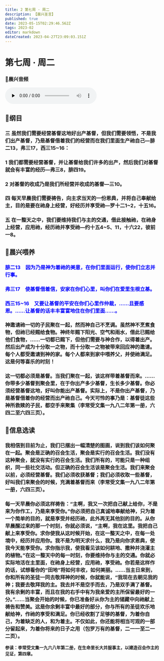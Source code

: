 ```yaml
---
title: 2 第七周 · 周二
description: 【晨兴圣言】
published: true
date: 2023-05-15T02:29:46.562Z
tags: 2023-02
editor: markdown
dateCreated: 2023-04-27T23:09:03.151Z
---
```


# 第七周 · 周二
### 🎵晨兴音频
<audio id="audio" controls="" preload="none">
      <source id="mp3" src="/2023-02/week7/week7day2.mp3">
</audio>

<!-- Google tag (gtag.js) -->
<script async src="https://www.googletagmanager.com/gtag/js?id=G-1P8709Z16T"></script>
<script>
  window.dataLayer = window.dataLayer || [];
  function gtag(){dataLayer.push(arguments);}
  gtag('js', new Date());

  gtag('config', 'G-1P8709Z16T');
</script>
## 📙纲目

### 三	虽然我们需要经营基督这地好出产基督，但我们需要领悟，不是我们出产基督，乃是基督借着我们的经营而在我们里面生产祂自己—腓二13，弗三17，西三15~16：

### 1	我们都需要经营基督，并让基督给我们许多的出产，然后我们对基督就会有丰富的经历—弗三8，腓四19。

### 2	对基督的收成乃是我们所经营并收成的基督—三10。

### 四	每天早晨我们需要祷告，向主求当天的一份恩典，并将自己奉献给主，目的是要在祂身上经营，好经历并享受祂—罗十二1~2，十五16。

### 五	在一整天之中，我们要维持我们与主的交通，借此接触祂，在祂身上经营，应用祂，经历祂并享受祂—约十五4~5、11，十六22，彼前一8。

## 📙晨兴喂养

### <font color=blue>**腓二13&emsp;因为乃是神为着祂的美意，在你们里面运行，使你们立志并行事。**</font>

### <font color=blue>**弗三17&emsp;使基督借着信，安家在你们心里，叫你们在爱里生根立基。**</font>

### <font color=blue>**西三15~16&emsp;又要让基督的平安在你们心里作仲裁，……且要感恩。……让基督的话丰丰富富地住在你们里面……。**</font>

### 神邀请祂一切的子民聚在一起，然而神自己不烹调。虽然神不烹煮食物，但祂已经赐给食物。神终年赐下阳光、空气和雨水，借此已赐给他们食物，……一切都已赐下，但他们需要与神合作，以得着出产。然后出产成为十分取一之物，而十分取一之物被带来回应神的邀请。每个人都受邀请到神的家。每个人都来到家中喂养父，并使祂满足。这是何等喜乐的时刻！

### 这一切都必须是基督。当我们聚在一起，该这样带着基督而来。……你带多少基督到聚会里，在于你出产多少基督，生长多少基督。你必须经营基督这地，好叫你能出产基督。实际上，不是你出产基督，乃是基督借着你的经营而出产祂自己。今天可怜的事乃是：基督徒这些神所救赎的子民，都空手来聚集（李常受文集一九八二年第一册，六四二至六四三页）。

## 📙信息选读

### 我相信到目前为止，我们已摆出一幅清楚的图画，说到我们该如何聚在一起。聚会是正确的召会生活，聚会是实行的召会生活。我们没有这种聚会，就没有实行的召会生活。我们所有的，可能只是一种组织，同一些社交活动。但正确的召会生活该是聚会生活。我们来聚会以前，必须经营基督。我们必须收获基督；我们必须收取一些基督，好叫我们来聚会的时候，充满着基督而来（李常受文集一九八二年第一册，六四三页）。

### 每一天早晨你必须这样祷告：“主啊，我又一次把自己献上给你，不是来为你作工，乃是来享受你。”你必须把自己真诚地奉献给神，只为着一个简单的目的，就是享受并经历祂，此外再无其他别的目的。从你早晨醒过来的那一个时刻，你就必须说，“主啊，我在这里。我把自己献上来享受你。求你使我从这时候开始，在这一整天之中，在每一处境中，经历并应用你。我不是为明天求什么，我乃是向你求恩典，使我今天能享受你。求你指示我，使我看见该如何耕地、撒种并浇灌主的植物。”在这一整天中的每一时刻，你要维持你与主的交通。你就必实际地活在主里面，在祂身上经营，应用祂，享受祂。你若是这样作的话，试想看你的“田地”将如何丰收，如何美丽。……当主日来到，你和所有的圣徒一同去敬拜神的时候，你就能说，“我现在去朝见我的神；我要去敬拜我的主。我去并不是空手而去，乃是双手满了基督。我有余剩的丰富，而且在我的右手中有为我亲爱的主所保留最好的一分。”……当聚会开始的时候，你已准备好从你为主的储藏中向祂献上祷告和赞美。这是你余剩丰富中最好的部分，你与所有的圣徒欢乐地献给神，作祂的享受和满足。你已经收割了足够的基督，为着你自己，为着缺乏的人，和为着主。不仅如此，你还能将相当可观的一部分留起来，为着你将来的日子之用（包罗万有的基督，二一一至二一二页）。

**参读：李常受文集一九六八年第二册，在生命里长大并服事主，以建造召会作主的见证，第四章。**